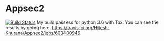 # Appsec2
[![Build Status](https://travis-ci.org/Hitesh-Khurana/Appsec2.svg?branch=master)](https://travis-ci.org/Hitesh-Khurana/Appsec2)
My build passess for python 3.6 with Tox. You can see the results by going here.
https://travis-ci.org/Hitesh-Khurana/Appsec2/jobs/603400946

